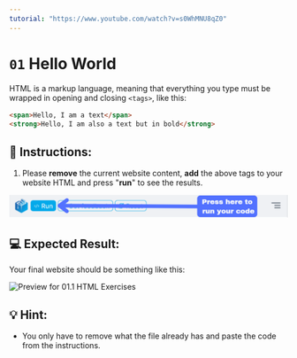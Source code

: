 ```yaml
---
tutorial: "https://www.youtube.com/watch?v=s0WhMNU8qZ0"
---
```


# `01` Hello World

HTML is a markup language, meaning that everything you type must be wrapped in opening and closing `<tags>`, like this:

```html
<span>Hello, I am a text</span>
<strong>Hello, I am also a text but in bold</strong>
```

## 📝 Instructions:

1. Please **remove** the current website content, **add** the above tags to your website HTML and press "**run**" to see the results.

![Run](../../.learn/assets/build.png?raw=true)

## 💻 Expected Result:

Your final website should be something like this:

![Preview for 01.1 HTML Exercises](../../.learn/assets/preview-01.1.png?raw=true)

## 💡 Hint:

+ You only have to remove what the file already has and paste the code from the instructions.
